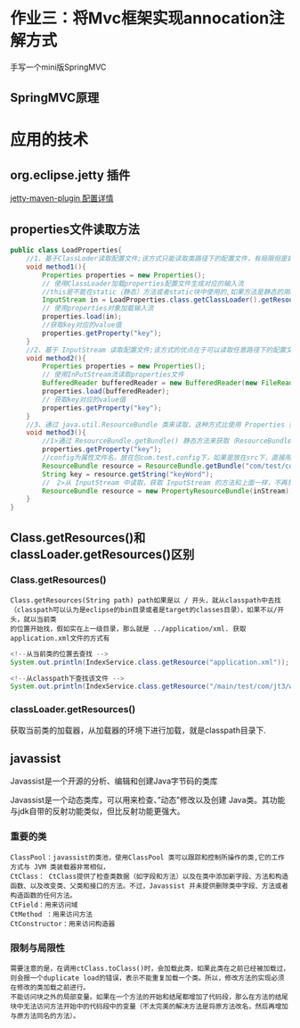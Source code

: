 # 作业三：将Mvc框架实现annocation注解方式 

手写一个mini版SpringMVC

## SpringMVC原理



# 应用的技术

## org.eclipse.jetty 插件

[jetty-maven-plugin 配置详情](https://www.eclipse.org/jetty/documentation/current/jetty-maven-plugin.html#configuring-your-webapp "")


## properties文件读取方法

```java
public class LoadProperties{
    //1、基于ClassLoder读取配置文件;该方式只能读取类路径下的配置文件，有局限但是如果配置文件在类路径下比较方便。
    void method1(){
        Properties properties = new Properties();
        // 使用ClassLoader加载properties配置文件生成对应的输入流
        //this是不能在static（静态）方法或者static块中使用的,如果方法是静态的用LoadProperties类名.class
        InputStream in = LoadProperties.class.getClassLoader().getResourceAsStream("config/config.properties");
        // 使用properties对象加载输入流
        properties.load(in);
        //获取key对应的value值
        properties.getProperty("key");
    }
    //2、基于 InputStream 读取配置文件;该方式的优点在于可以读取任意路径下的配置文件
    void method2(){
        Properties properties = new Properties();
        // 使用InPutStream流读取properties文件
        BufferedReader bufferedReader = new BufferedReader(new FileReader("E:/config.properties"));
        properties.load(bufferedReader);
        // 获取key对应的value值
        properties.getProperty("key");
    }
    //3、通过 java.util.ResourceBundle 类来读取，这种方式比使用 Properties 要方便一些
    void method3(){
        //1>通过 ResourceBundle.getBundle() 静态方法来获取（ResourceBundle是一个抽象类），这种方式来获取properties属性文件不需要加.properties后缀名，只需要文件名即可
        properties.getProperty("key");
        //config为属性文件名，放在包com.test.config下，如果是放在src下，直接用config即可  
        ResourceBundle resource = ResourceBundle.getBundle("com/test/config/config");
        String key = resource.getString("keyWord"); 
        //　2>从 InputStream 中读取，获取 InputStream 的方法和上面一样，不再赘述
        ResourceBundle resource = new PropertyResourceBundle(inStream);
    }
}


```
## Class.getResources()和classLoader.getResources()区别

### Class.getResources()
    Class.getResources(String path) path如果是以 / 开头，就从classpath中去找（classpath可以认为是eclipse的bin目录或者是target的classes目录），如果不以/开头，就以当前类
    的位置开始找，假如实在上一级目录，那么就是 ../application/xml. 获取application.xml文件的方式有
```java
<!--从当前类的位置去查找 -->
System.out.println(IndexService.class.getResource("application.xml"));

<!--从classpath下查找该文件 -->
System.out.println(IndexService.class.getResource("/main/test/com/jt3/web/application.xml"));

```
### classLoader.getResources()
获取当前类的加载器，从加载器的环境下进行加载，就是classpath目录下.

## javassist
Javassist是一个开源的分析、编辑和创建Java字节码的类库

Javassist是一个动态类库，可以用来检查、”动态”修改以及创建 Java类。其功能与jdk自带的反射功能类似，但比反射功能更强大。

### 重要的类
    ClassPool：javassist的类池，使用ClassPool 类可以跟踪和控制所操作的类,它的工作方式与 JVM 类装载器非常相似， 
    CtClass： CtClass提供了检查类数据（如字段和方法）以及在类中添加新字段、方法和构造函数、以及改变类、父类和接口的方法。不过，Javassist 并未提供删除类中字段、方法或者构造函数的任何方法。 
    CtField：用来访问域 
    CtMethod ：用来访问方法 
    CtConstructor：用来访问构造器
    
### 限制与局限性
    需要注意的是，在调用ctClass.toClass()时，会加载此类，如果此类在之前已经被加载过，则会报一个duplicate load的错误，表示不能重复加载一个类。所以，修改方法的实现必须在修改的类加载之前进行。
    不能访问块之外的局部变量。如果在一个方法的开始和结尾都增加了代码段，那么在方法的结尾块中无法访问方法开始中的代码段中的变量（不太完美的解决方法是将原方法改名，然后再增加与原方法同名的方法）。    